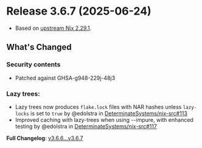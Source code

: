 # Release 3.6.7 (2025-06-24)

* Based on [upstream Nix 2.29.1](../release-notes/rl-2.29.md).

## What's Changed

### Security contents

* Patched against GHSA-g948-229j-48j3

### Lazy trees:

* Lazy trees now produces `flake.lock` files with NAR hashes unless `lazy-locks` is set to `true` by @edolstra in [DeterminateSystems/nix-src#113](https://github.com/DeterminateSystems/nix-src/pull/113)
* Improved caching with lazy-trees when using --impure, with enhanced testing by @edolstra in [DeterminateSystems/nix-src#117](https://github.com/DeterminateSystems/nix-src/pull/117)


**Full Changelog**: [v3.6.6...v3.6.7](https://github.com/DeterminateSystems/nix-src/compare/v3.6.6...v3.6.7)
